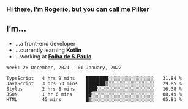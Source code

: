 ### Hi there, I’m Rogerio, but you can call me Pilker

## I’m…
- …a front-end developer
- …currently learning **Kotlin**
- …working at [**Folha de S.Paulo**](https://www.folha.com.br/)

<!--START_SECTION:waka-->
```text
Week: 26 December, 2021 - 01 January, 2022

TypeScript   4 hrs 9 mins    ████████░░░░░░░░░░░░░░░░░   31.84 % 
JavaScript   3 hrs 53 mins   ███████▒░░░░░░░░░░░░░░░░░   29.85 % 
Stylus       2 hrs 8 mins    ████░░░░░░░░░░░░░░░░░░░░░   16.38 % 
JSON         1 hr 6 mins     ██░░░░░░░░░░░░░░░░░░░░░░░   08.49 % 
HTML         45 mins         █▒░░░░░░░░░░░░░░░░░░░░░░░   05.81 % 
```
<!--END_SECTION:waka-->
